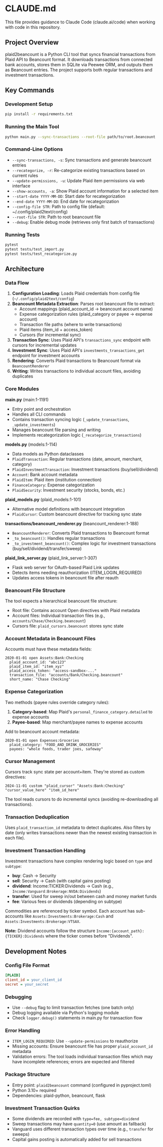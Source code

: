 # CLAUDE.md

This file provides guidance to Claude Code (claude.ai/code) when working with code in this repository.

## Project Overview

plaid2beancount is a Python CLI tool that syncs financial transactions from Plaid API to Beancount format. It downloads transactions from connected bank accounts, stores them in SQLite via Peewee ORM, and outputs them as Beancount entries. The project supports both regular transactions and investment transactions.

## Key Commands

### Development Setup
```bash
pip install -r requirements.txt
```

### Running the Main Tool
```bash
python main.py --sync-transactions --root-file path/to/root.beancount
```

### Command-Line Options
- `--sync-transactions, -s`: Sync transactions and generate beancount entries
- `--recategorize, -r`: Re-categorize existing transactions based on current rules
- `--update-permissions, -u`: Update Plaid item permissions via web interface
- `--show-accounts, -a`: Show Plaid account information for a selected item
- `--start-date YYYY-MM-DD`: Start date for recategorization
- `--end-date YYYY-MM-DD`: End date for recategorization
- `--config-file STR`: Path to config file (default: ~/.config/plaid2text/config)
- `--root-file STR`: Path to root beancount file
- `--debug`: Enable debug mode (retrieves only first batch of transactions)

### Running Tests
```bash
pytest
pytest tests/test_import.py
pytest tests/test_recategorize.py
```

## Architecture

### Data Flow
1. **Configuration Loading**: Loads Plaid credentials from config file (`~/.config/plaid2text/config`)
2. **Beancount Metadata Extraction**: Parses root beancount file to extract:
   - Account mappings (plaid_account_id → beancount account name)
   - Expense categorization rules (plaid_category or payee → expense account)
   - Transaction file paths (where to write transactions)
   - Plaid items (item_id + access_token)
   - Cursors (for incremental sync)
3. **Transaction Sync**: Uses Plaid API's `transactions_sync` endpoint with cursors for incremental updates
4. **Investment Sync**: Uses Plaid API's `investments_transactions_get` endpoint for investment accounts
5. **Rendering**: Converts Plaid transactions to Beancount format via `BeancountRenderer`
6. **Writing**: Writes transactions to individual account files, avoiding duplicates

### Core Modules

**main.py** (main:1-1191)
- Entry point and orchestration
- Handles all CLI commands
- Contains transaction syncing logic (`_update_transactions`, `_update_investments`)
- Manages beancount file parsing and writing
- Implements recategorization logic (`_recategorize_transactions`)

**models.py** (models:1-114)
- Data models as Python dataclasses
- `PlaidTransaction`: Regular transactions (date, amount, merchant, category)
- `PlaidInvestmentTransaction`: Investment transactions (buy/sell/dividend)
- `Account`: Bank account metadata
- `PlaidItem`: Plaid item (institution connection)
- `FinanceCategory`: Expense categorization
- `PlaidSecurity`: Investment security (stocks, bonds, etc.)

**plaid_models.py** (plaid_models:1-101)
- Alternative model definitions with beancount integration
- `PlaidCursor`: Custom beancount directive for tracking sync state

**transactions/beancount_renderer.py** (beancount_renderer:1-188)
- `BeancountRenderer`: Converts Plaid transactions to Beancount format
- `_to_beancount()`: Handles regular transactions
- `_to_investment_beancount()`: Complex logic for investment transactions (buy/sell/dividend/transfer/sweep)

**plaid_link_server.py** (plaid_link_server:1-307)
- Flask web server for OAuth-based Plaid Link updates
- Detects items needing reauthorization (ITEM_LOGIN_REQUIRED)
- Updates access tokens in beancount file after reauth

### Beancount File Structure

The tool expects a hierarchical beancount file structure:
- Root file: Contains account Open directives with Plaid metadata
- Account files: Individual transaction files (e.g., `accounts/Chase/Checking.beancount`)
- Cursors file: `plaid_cursors.beancount` stores sync state

### Account Metadata in Beancount Files

Accounts must have these metadata fields:
```beancount
2020-01-01 open Assets:Bank:Checking
  plaid_account_id: "abc123"
  plaid_item_id: "item_xyz"
  plaid_access_token: "access-sandbox-..."
  transaction_file: "accounts/Bank/Checking.beancount"
  short_name: "Chase Checking"
```

### Expense Categorization

Two methods (payee rules override category rules):
1. **Category-based**: Map Plaid's `personal_finance_category.detailed` to expense accounts
2. **Payee-based**: Map merchant/payee names to expense accounts

Add to beancount account metadata:
```beancount
2020-01-01 open Expenses:Groceries
  plaid_category: "FOOD_AND_DRINK_GROCERIES"
  payees: "whole foods, trader joes, safeway"
```

### Cursor Management

Cursors track sync state per account+item. They're stored as custom directives:
```beancount
2024-11-01 custom "plaid_cursor" "Assets:Bank:Checking" "cursor_value_here" "item_id_here"
```

The tool reads cursors to do incremental syncs (avoiding re-downloading all transactions).

### Transaction Deduplication

Uses `plaid_transaction_id` metadata to detect duplicates. Also filters by date (only writes transactions newer than the newest existing transaction in each file).

### Investment Transaction Handling

Investment transactions have complex rendering logic based on `type` and `subtype`:
- **buy**: Cash → Security
- **sell**: Security → Cash (with capital gains posting)
- **dividend**: Income:TICKER:Dividends → Cash (e.g., `Income:Vanguard:Brokerage:NVDA:Dividends`)
- **transfer**: Used for sweep in/out between cash and money market funds
- **fee**: Various fees or dividends (depending on subtype)

Commodities are referenced by ticker symbol. Each account has sub-accounts like `Assets:Investments:Brokerage:Cash` and `Assets:Investments:Brokerage:VTSAX`.

**Note:** Dividend accounts follow the structure `Income:{account_path}:{TICKER}:Dividends` where the ticker comes before "Dividends".

## Development Notes

### Config File Format
```ini
[PLAID]
client_id = your_client_id
secret = your_secret
```

### Debugging
- Use `--debug` flag to limit transaction fetches (one batch only)
- Debug logging available via Python's logging module
- Check `logger.debug()` statements in main.py for transaction flow

### Error Handling
- `ITEM_LOGIN_REQUIRED`: Use `--update-permissions` to reauthorize
- Missing accounts: Ensure beancount file has proper `plaid_account_id` metadata
- Validation errors: The tool loads individual transaction files which may have incomplete references; errors are expected and filtered

### Package Structure
- Entry point: `plaid2beancount` command (configured in pyproject.toml)
- Python 3.10+ required
- Dependencies: plaid-python, beancount, flask

### Investment Transaction Quirks
- Some dividends are recorded with `type=fee, subtype=dividend`
- Sweep transactions may have `quantity=0` (use amount as fallback)
- Vanguard uses different transaction types over time (e.g., `transfer` for sweeps)
- Capital gains posting is automatically added for sell transactions
